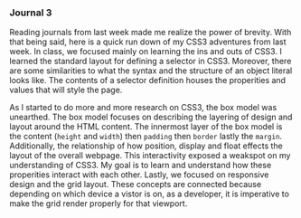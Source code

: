 
### Journal 3


Reading journals from last week made me realize the power of brevity. 
With that being said, here is a quick run down of my CSS3 adventures from last week. In class, we focused mainly on learning
the ins and outs of CSS3. I learned the standard layout for defining a selector in CSS3. Moreover, there are some similarities to what the syntax and the structure of an object literal looks like. The contents of a selector definition houses the properities and values that will style the page.

As I started to do more and more research on CSS3, the box model was unearthed. The box model focuses on describing the layering of design and layout around the HTML content. The innermost layer of the box model is the content (`height` and `width`) then `padding` then `border` lastly the `margin`. Additionally, the relationship of how position, display and float effects the layout of the overall webpage. This interactivity exposed a weakspot on my understanding of CSS3. My goal is to learn and understand how these properities interact with each other. Lastly, we focused on responsive design and the grid layout. These concepts are connected because depending on which device a vistor is on, as a developer, it is imperative to make the grid render properly for that viewport.




